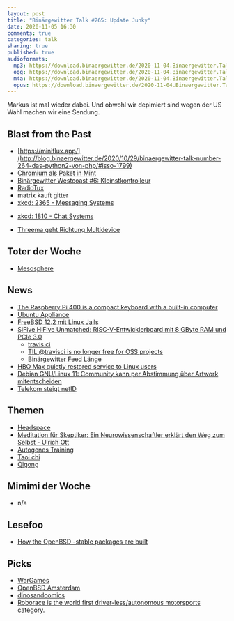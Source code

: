 ```yaml
---
layout: post
title: "Binärgewitter Talk #265: Update Junky"
date: 2020-11-05 16:30
comments: true
categories: talk
sharing: true
published: true
audioformats:
  mp3: https://download.binaergewitter.de/2020-11-04.Binaergewitter.Talk.265.mp3
  ogg: https://download.binaergewitter.de/2020-11-04.Binaergewitter.Talk.265.ogg
  m4a: https://download.binaergewitter.de/2020-11-04.Binaergewitter.Talk.265.m4a
  opus: https://download.binaergewitter.de/2020-11-04.Binaergewitter.Talk.265.opus
---
```

Markus ist mal wieder dabei. Und obwohl wir depimiert sind wegen der US Wahl machen wir eine Sendung.


## Blast from the Past
- [https://miniflux.app/](http://blog.binaergewitter.de/2020/10/29/binaergewitter-talk-number-264-das-python2-von-php/#isso-1799)
- [Chromium als Paket in Mint]( https://linuxnews.de/2020/11/chromium-bei-linux-mint-wieder-installierbar/ )
- [Binärgewitter Westcoast #6: Kleinstkontrolleur]( http://blog.binaergewitter.de/2020/10/29/binaergewitter-westcoast-number-6-kleinstkontrolleur/ )
- [RadioTux](https://www.radiotux.de/index.php?/archives/8065-RadioTux-Sendung-Oktober-2020.html)
- matrix kauft gitter
-  [xkcd: 2365 - Messaging Systems](https://xkcd.com/2365/)
  * [xkcd: 1810 - Chat Systems](https://xkcd.com/1810/)
- [Threema geht Richtung Multidevice]( https://threema.ch/de/blog/posts/md-architectural-overview-intro-de )  

## Toter der Woche
- [Mesosphere]( https://www.heise.de/news/Cluster-Manager-D2iQ-kuendigt-das-Aus-fuer-die-Mesosphere-DC-OS-Plattform-an-4946154.html )

## News
- [The Raspberry Pi 400 is a compact keyboard with a built-in computer]( https://www.theverge.com/2020/11/2/21542278/raspberry-pi-400-keyboard-computer-arm-release-date-news-features )
 - [Ubuntu Appliance]( https://ubuntu.com/appliance )
- [FreeBSD 12.2 mit Linux Jails]( https://www.heise.de/news/FreeBSD-12-2-mit-GNU-Linux-in-Jails-und-schnelleren-Bhyve-VMs-4943563.html )
- [SiFive HiFive Unmatched: RISC-V-Entwicklerboard mit 8 GByte RAM und PCIe 3.0]( https://www.heise.de/news/SiFive-HiFive-Unmatched-RISC-V-Entwicklerboard-mit-8-GByte-RAM-und-PCIe-3-0-4943076.html )
  * [travis ci]( https://blog.travis-ci.com/2020-11-02-travis-ci-new-billing )
  * [TIL @travisci is no longer free for OSS projects]( https://twitter.com/df7cb/status/1323180751425294336 )
  * [Binärgewitter Feed Länge]( https://github.com/Binaergewitter/serious-bg )
- [HBO Max quietly restored service to Linux users]( https://arstechnica.com/gadgets/2020/11/hbo-max-quietly-restored-service-to-linux-users/ )
- [Debian GNU/Linux 11: Community kann per Abstimmung über Artwork mitentscheiden]( https://www.heise.de/news/Debian-GNU-Linux-11-Community-kann-per-Abstimmung-ueber-Artwork-mitentscheiden-4945360.html )
- [Telekom steigt netID]( https://www.heise.de/news/Telekom-steigt-ins-netID-Login-Netzwerk-und-den-dazugehoerigen-Stiftungsrat-ein-4945234.html )


## Themen
- [Headspace]( https://www.headspace.com/ )
- [Meditation für Skeptiker: Ein Neurowissenschaftler erklärt den Weg zum Selbst - Ulrich Ott](https://www.amazon.de/Meditation-f%C3%BCr-Skeptiker-Neurowissenschaftler-erkl%C3%A4rt/dp/3426300702)
- [Autogenes Training]( https://de.wikipedia.org/wiki/Autogenes_Training )
- [Taoi chi]( https://en.wikipedia.org/wiki/Tai_chi )
- [Qigong]( https://de.wikipedia.org/wiki/Qigong )

## Mimimi der Woche
- n/a

## Lesefoo
- [How the OpenBSD -stable packages are built]( https://dataswamp.org/~solene/2020-10-29-official-openbsd-stable-architecture.html )

## Picks
- [WarGames]( https://twitter.com/l33tname/status/1322270708580392969 )
- [OpenBSD Amsterdam]( https://twitter.com/OpenBSDAms/status/1322522519254011905 )
- [dinosandcomics]( https://dinosandcomics.com/ )
- [Roborace is the world first driver-less/autonomous motorsports category.]( https://twitter.com/dogryan100/status/1321800383505657856 )
